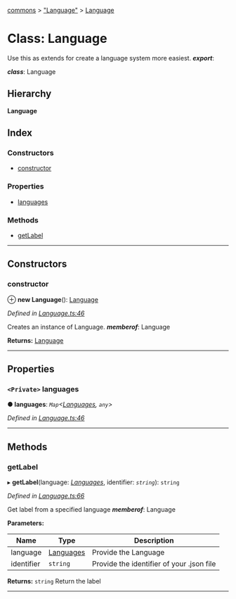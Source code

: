 [commons](../README.md) > ["Language"](../modules/_language_.md) > [Language](../classes/_language_.language.md)

# Class: Language

Use this as extends for create a language system more easiest.
*__export__*: 

*__class__*: Language

## Hierarchy

**Language**

## Index

### Constructors

* [constructor](_language_.language.md#constructor)

### Properties

* [languages](_language_.language.md#languages)

### Methods

* [getLabel](_language_.language.md#getlabel)

---

## Constructors

<a id="constructor"></a>

###  constructor

⊕ **new Language**(): [Language](_language_.language.md)

*Defined in [Language.ts:46](https://github.com/Maxime6678/commons/blob/165f217/src/Language.ts#L46)*

Creates an instance of Language.
*__memberof__*: Language

**Returns:** [Language](_language_.language.md)

___

## Properties

<a id="languages"></a>

### `<Private>` languages

**● languages**: *`Map`<[Languages](../enums/_language_.languages.md), `any`>*

*Defined in [Language.ts:46](https://github.com/Maxime6678/commons/blob/165f217/src/Language.ts#L46)*

___

## Methods

<a id="getlabel"></a>

###  getLabel

▸ **getLabel**(language: *[Languages](../enums/_language_.languages.md)*, identifier: *`string`*): `string`

*Defined in [Language.ts:66](https://github.com/Maxime6678/commons/blob/165f217/src/Language.ts#L66)*

Get label from a specified language
*__memberof__*: Language

**Parameters:**

| Name | Type | Description |
| ------ | ------ | ------ |
| language | [Languages](../enums/_language_.languages.md) |  Provide the Language |
| identifier | `string` |  Provide the identifier of your .json file |

**Returns:** `string`
Return the label

___

